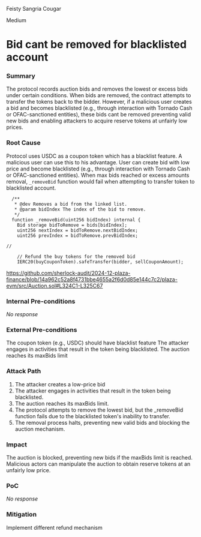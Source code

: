 Feisty Sangria Cougar

Medium

# Bid cant be removed for blacklisted account

### Summary

The protocol records auction bids and removes the lowest or excess bids under certain conditions. When bids are removed, the contract attempts to transfer the tokens back to the bidder. However, if a malicious user creates a bid and becomes blacklisted (e.g., through interaction with Tornado Cash or OFAC-sanctioned entities), these bids cant be removed preventing valid new bids and enabling attackers to acquire reserve tokens at unfairly low prices.

### Root Cause

Protocol uses USDC as a coupon token which has a blacklist feature. A malicious user can use this to his advantage. User can create bid with low price and become blacklisted (e.g., through interaction with Tornado Cash or OFAC-sanctioned entities). When max bids reached or excess amounts removal, `_removeBid` function would fail when attempting to transfer token to blacklisted account.

```solidity
  /**
   * @dev Removes a bid from the linked list.
   * @param bidIndex The index of the bid to remove.
   */
  function _removeBid(uint256 bidIndex) internal {
    Bid storage bidToRemove = bids[bidIndex];
    uint256 nextIndex = bidToRemove.nextBidIndex;
    uint256 prevIndex = bidToRemove.prevBidIndex;

//

    // Refund the buy tokens for the removed bid
    IERC20(buyCouponToken).safeTransfer(bidder, sellCouponAmount);

```
https://github.com/sherlock-audit/2024-12-plaza-finance/blob/14a962c52a8f4731bbe4655a2f6d0d85e144c7c2/plaza-evm/src/Auction.sol#L324C1-L325C67


### Internal Pre-conditions

_No response_

### External Pre-conditions

The coupon token (e.g., USDC) should have blacklist feature
The attacker engages in activities that result in the token being blacklisted.
The auction reaches its maxBids limit 



### Attack Path

1. The attacker creates a low-price bid 
2. The attacker engages in activities that result in the token being blacklisted.
3. The auction reaches its maxBids limit.
4. The protocol attempts to remove the lowest bid, but the _removeBid function fails due to the blacklisted token's inability to transfer.
5. The removal process halts, preventing new valid bids and blocking the auction mechanism.


### Impact

The auction is blocked, preventing new bids if the maxBids limit is reached.
 Malicious actors can manipulate the auction to obtain reserve tokens at an unfairly low price.

### PoC

_No response_

### Mitigation

Implement different refund mechanism